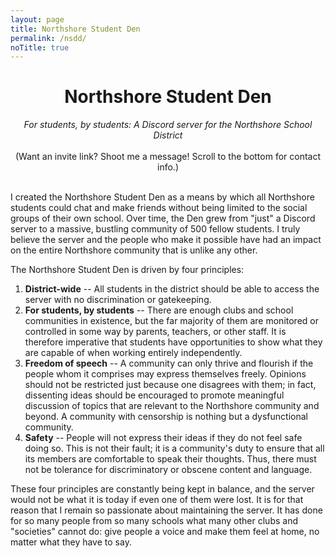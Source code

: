 ```yaml
---
layout: page
title: Northshore Student Den
permalink: /nsdd/
noTitle: true
---
```


<h1 class="post-title"><center>Northshore Student Den</center></h1>
<center><i>For students, by students: A Discord server for the Northshore School District</i></center>
<br>

<center>(Want an invite link? Shoot me a message! Scroll to the bottom for contact info.)</center><br>

I created the Northshore Student Den as a means by which all Northshore students could chat and make friends without being limited to the social groups of their own school. Over time, the Den grew from "just" a Discord server to a massive, bustling community of 500 fellow students. I truly believe the server and the people who make it possible have had an impact on the entire Northshore community that is unlike any other.

The Northshore Student Den is driven by four principles:
1. **District-wide** -- All students in the district should be able to access the server with no discrimination or gatekeeping.
2. **For students, by students** -- There are enough clubs and school communities in existence, but the far majority of them are monitored or controlled in some way by parents, teachers, or other staff. It is therefore imperative that students have opportunities to show what they are capable of when working entirely independently.
3. **Freedom of speech** -- A community can only thrive and flourish if the people whom it comprises may express themselves freely. Opinions should not be restricted just because one disagrees with them; in fact, dissenting ideas should be encouraged to promote meaningful discussion of topics that are relevant to the Northshore community and beyond. A community with censorship is nothing but a dysfunctional community.
4. **Safety** -- People will not express their ideas if they do not feel safe doing so. This is not their fault; it is a community's duty to ensure that all its members are comfortable to speak their thoughts. Thus, there must not be tolerance for discriminatory or obscene content and language.

These four principles are constantly being kept in balance, and the server would not be what it is today if even one of them were lost. It is for that reason that I remain so passionate about maintaining the server. It has done for so many people from so many schools what many other clubs and "societies" cannot do: give people a voice and make them feel at home, no matter what they have to say.